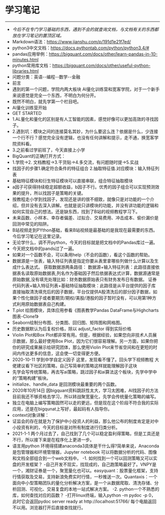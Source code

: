 # 学习笔记
-----
- *今后不在专门学习基础的东西，遇到不会的就查询文档，与文档有关的东西都放在学习笔记的置顶区域。*
- Markdown语法：https://www.jianshu.com/p/191d1e21f7ed/
- python3中文文档：https://docs.pythontab.com/python/python3.4/# 
- pandas应用举例：https://bigquant.com/docs/other/learn-pandas-in-10-minutes.html
- python常用库文档：https://bigquant.com/docs/other/useful-python-libraries.html
- 问题分类：英语--编程--数学--金融
- 前言
- 遇到的第一个问题，学院内两大板块 AI量化训练营和宽客学院，对于一个新手来说感觉是完全一个东西，不明白为何分开。
- 既然不明白，就先学第一个栏目吧。
- AI量化训练营开始
- GET STARTED
- 1.AL量化和量化的区别是有人工智能的因素，感觉好像可以更加高效的寻找因子。
- 2.遇到坑：模块之间的连接莫名其妙，为什么要这么连？依据是什么，少连接一个行不行？感觉完全没有逻辑，也没有任何讲解和提示，走不通，换宽客学院资料看。
- 3.之前看过学前班了，今天直接上小学
- BigQuant的正确打开方式：
- 1.学院→2. 文档教程→3.干货贴→4.多交流，有问题随时提→5.实战
- 找因子的步骤1.确定符合条件的特征组合 2.抽取特征值.对应模块：输入特征列表
- 基础特征模块和衍生特征模块可以直接串联，组合特征抽取模块
- a因子可获得持续稳定超额收益，b因子不行。优秀的因子组合可以实现预测效果的提升，所以找因子是策略的关键。
- 按教程走小学到找因子，发现还是讲的很不细致，就像只是对功能的一个介绍，但并没有去深入讲解。也就是说只讲模块的功能，并没有讲功能的逻辑和如何实现自己的想法。还是缺东西，找到了B站的视频教程学习下。
- 未来函数、小样本、幸存者偏差、过拟合、交易费用、冲击成本、偷价漏价是回测中常见的陷阱。
- B站视频走到PYthon基础，看来B站视频是最基础的是我现在最需要的东西。今后学习笔记在这里记录。
- 无论学什么，调不开python，今天的目标就是把文档中的Pandas库过一遍。
- 今天把文档中的pands过了一遍。
- 如果对一个函数不会，可以条用help（不会的函数），看这个函数的帮助。
- 数据源是一张表，输入特征列表是指定你要从表里拿哪些列做什么计算以及生成什么表达式。
获取数据游两条路径：
数据源+输入特征列表：此路径直接依据表名读取原始数据表,列名作为基础因子然后依据表达式计算，数据源通常是原始数据,没有填充处理比如：财务数据原始表只有财务发布日有数据。
证券代码列表+输入特征列表+基础特征抽取模块：此路径是从平台提供的因子库直接抽取清洗填充后的因子数据，平台仅提供A股清洗后的部分因子数据，如果个性化做因子或者要期货/期权/美股/港股的因子暂时没有，可以用第1种方式利用原始数据表自己构建。
- T.plot 绘图模块，具体应用参看《图表教学Pandas DataFrame与Highcharts图表-Clone1》
- Seaborn绘制分布图、分类图、回归图、矩阵图和网格图。
- 历史数据默认为后复权价格，除以 adjust_factor 得到实际价格
- Violin Plot和Box Plot都非常有用。但是，根据经验，如果您向非技术人员展示数据，那么最好使用Box Plot，因为它们很容易理解。另一方面，如果你把你的研究成果展示给研究团体，那么使用Violin Plot来节省空间和在更短的时间内传达更多的信息，这会使一切变得更方便。
- 2020-10-11 学到中学自定义因子 这里，发现看不懂了。回头学下视频教程 大佬建议看下社区的策略，自己写简单的策略这样就能理解因子这块
- 先学会写传统策略，再去写ai策略，跳过因子和ai算法这个板块，先学中学中的“策略构建”板块。
- initialize、handle_data 是回测模块最重要的两个函数。
- 2020年10月14日 因bigquant资料跳跃性太大，学习太困难，AI找因子的方法目前我还不够资格去学习，所以转战聚宽量化，先学会传统量化策略的编写。
- 独立在电脑上编写策略固然可以走的更远，但是现在这个阶段不符合我的实际应用，还是在bigqunat上写好，最起码有人指导你。
- context对象详解：
- 证监会的存在就是为了保护中小投资人的利益，那么他公布的制度肯定是对中小投资有利的，今天的目标是对所有制度进行归类分析。
- 2021-1-1 两个月过去了，自己找到了几个可以稳定盈利得策略，但是工具还是不行，所以接下来是在程序化上更进一步。
- 语言用python 环境得搭建anaconda3具体是干什么得?简单来说，Anaconda是包管理器和环境管理器，Jupyter notebook 可以将数据分析的代码、图像和文档全部组合到一个web文档中。
-1. 如何找到一个可以回测策略又可以实盘的开发框架？
-自己开发不现实，找现成的，自己跑策略最好了。VNPY是一个，湘财证券是一个，聚宽量化也可以。easyquant：股票量化框架，支持行情获取及交易，支持新浪免费实时行情，一秒推送一次。Quantaxis：一个面向中小型策略团队的量化分析解决方案，是一个从数据爬取、清洗存储、分析回测、可视化、交易复盘的本地一站式解决方案。
-2. python一个不熟悉的库，如何查找对应的函数？
-打开linux终端，输入python -m pydoc -p 0，此时它会返回pydoc server ready at http://localhost:51766/  每个电脑返回不以用。浏览器打开后直接查找就行。


